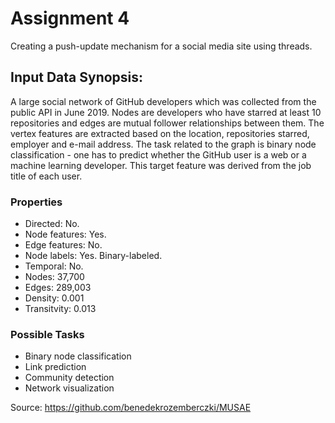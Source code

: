 # Assignment 4
Creating a push-update mechanism for a social media site using threads.

## Input Data Synopsis:

A large social network of GitHub developers which was collected from the public API in June 2019. Nodes are developers who have starred at least 10 repositories and edges are mutual follower relationships between them. The vertex features are extracted based on the location, repositories starred, employer and e-mail address. The task related to the graph is binary node classification - one has to predict whether the GitHub user is a web or a machine learning developer. This target feature was derived from the job title of each user.

### Properties

- Directed: No.
- Node features: Yes.
- Edge features: No.
- Node labels: Yes. Binary-labeled.
- Temporal: No.
- Nodes: 37,700
- Edges: 289,003
- Density: 0.001 
- Transitvity: 0.013

### Possible Tasks

- Binary node classification
- Link prediction
- Community detection
- Network visualization

Source: https://github.com/benedekrozemberczki/MUSAE
